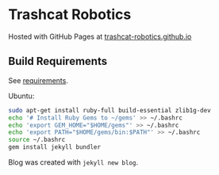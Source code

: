 # Trashcat Robotics

Hosted with GitHub Pages at [trashcat-robotics.github.io](https://trashcat-combat-robotics.github.io)

## Build Requirements

See [requirements](https://jekyllrb.com/docs/installation/).

Ubuntu:

```bash
sudo apt-get install ruby-full build-essential zlib1g-dev
echo '# Install Ruby Gems to ~/gems' >> ~/.bashrc
echo 'export GEM_HOME="$HOME/gems"' >> ~/.bashrc
echo 'export PATH="$HOME/gems/bin:$PATH"' >> ~/.bashrc
source ~/.bashrc
gem install jekyll bundler
```

Blog was created with `jekyll new blog`.

